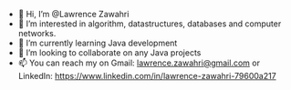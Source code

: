 - 👋 Hi, I’m @Lawrence Zawahri
- 👀 I’m interested in algorithm, datastructures, databases and computer networks. 
- 🌱 I’m currently learning Java development
- 💞️ I’m looking to collaborate on any Java projects
- 📫 You can reach my on Gmail: lawrence.zawahri@gmail.com or LinkedIn: https://www.linkedin.com/in/lawrence-zawahri-79600a217

<!---
lawrenceable/lawrenceable is a ✨ special ✨ repository because its `README.md` (this file) appears on your GitHub profile.
You can click the Preview link to take a look at your changes.
--->
